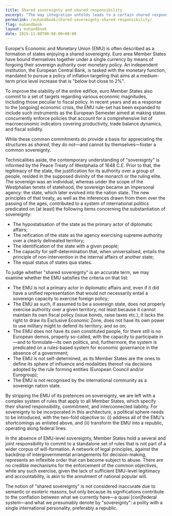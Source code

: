 ```yaml
---
title: Shared sovereignty and shared responsibility
excerpt: "The way integration unfolds leads to a certain shared responsibility between the Member States."
permalink: /euhandbook/shared-sovereignty-shared-responsibility/
flag: euhandbook
layout: euhandbook
date: 2015-11-08T00:08:00+00:00
---
```

Europe's Economic and Monetary Union (EMU) is often described as a formation of states enjoying a shared sovereignty. Euro area Member States have bound themselves together under a single currency by means of forgoing their sovereign authority over monetary policy. An independent institution, the European Central Bank, is tasked with the monetary function, mandated to pursue a policy of inflation targeting that aims at a medium-term price level increase that is "below but close to 2%".

To improve the stability of the entire edifice, euro Member States also commit to a set of targets regarding various economic magnitudes, including those peculiar to fiscal policy. In recent years and as a response to the [ongoing] economic crisis, the EMU rule-set has been expanded to include such instruments as the European Semester aimed at making states concurrently enforce policies that account for a comprehensive list of macroeconomic indicators covering productivity, trade balance dynamics, and fiscal solidity.

While these common commitments do provide a basis for appreciating the structures as *shared*, they do not—and cannot by themselves—foster a common sovereignty.

Technicalities aside, the contemporary understanding of "sovereignty" is informed by the Peace Treaty of Westphalia of 1648 C.E. Prior to that, the legitimacy of the state, the justification for its authority over a group of people, resided in the supposed divinity of the monarch or the ruling elite. The sovereign was an individual, whereas under the scope of the Westphalian tenets of statehood, the sovereign became an impersonal agency: the state, which later evolved into the nation state. The new principles of that treaty, as well as the inferences drawn from them over the passing of the ages, contributed to a system of international politics predicated on [at least] the following items concerning the substantiation of sovereignty:

- The hypostatisation of the state as the primary actor of diplomatic affairs;
- The reification of the state as the agency exercising supreme authority over a clearly delineated territory;
- The identification of the state with a given people;
- The capacity for self-determination that, when universalised, entails the principle of non-intervention in the internal affairs of another state;
- The equal status of states qua states.

To judge whether "shared sovereignty" is an accurate term, we may examine whether the EMU satisfies the criteria on that list:

- The EMU is not a primary actor in diplomatic affairs and, even if it did have a unified representation that would not necessarily entail a sovereign capacity to exercise foreign policy;
- The EMU as such, if assumed to be a sovereign state, does not properly exercise authority over a given territory, not least because it cannot maintain its own fiscal policy (issue bonds, raise taxes etc.), it lacks the right to draw its Exclusive Economic Zone, does not have its own power to use military might to defend its territory, and so on;
- The EMU does not have its own constituted people, for there still is no European demos, properly so-called, with the capacity to participate in—and to formulate—its own politics, and, furthermore, the system is predicated on a rules-based system for economic governance in the absence of a government;
- The EMU is not self-determined, as its Member States are the ones to define its sphere of influence and modalities thereof via decisions adopted by the rule forming entities (European Council and/or Eurogroup);
- The EMU is not recognised by the international community as a sovereign nation state.

By stripping the EMU of its pretences on sovereignty, we are left with a complex system of rules that apply to all Member States, which specify their shared responsibility, commitment, and interconnected liability. For sovereignty to be incorporated in this architecture, a political sphere needs to be introduced, with the two-fold objective to: (i) address all of the EMU's shortcomings as enlisted above, and (ii) transform the EMU into a republic, operating along federal lines.

In the absence of EMU-level sovereignty, Member States hold a several and joint responsibility to commit to a standalone set of rules that is not part of a wider corpus of will-formation. A network of legal principles, against the backdrop of intergovernmental arrangements for decision-making, represents an inflexible order that can become subject to abuse. There are no credible mechanisms for the enforcement of the common objectives, while any such exercise, given the lack of sufficient EMU-level legitimacy and accountability, is akin to the annulment of national popular will.

The notion of "shared sovereignty" is not considered inaccurate due to semantic or esoteric reasons, but only because its significations contribute to the conflation between what we currently have—a quasi [con]federal system—and what we presumably denote by "sovereignty": a polity with a single international personality, preferably a republic.
